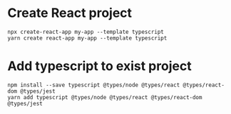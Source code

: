 # Create React project
    npx create-react-app my-app --template typescript
    yarn create react-app my-app --template typescript

# Add typescript to exist project
    npm install --save typescript @types/node @types/react @types/react-dom @types/jest
    yarn add typescript @types/node @types/react @types/react-dom @types/jest